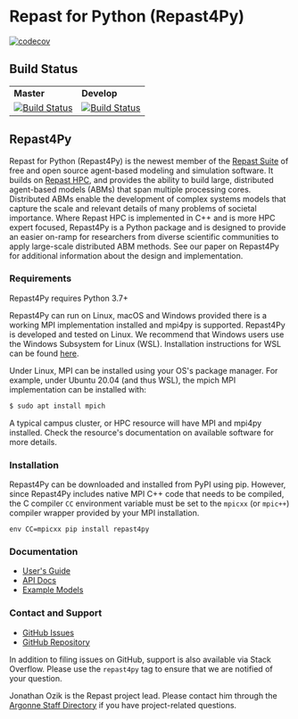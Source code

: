 # Repast for Python (Repast4Py)

[![codecov](https://codecov.io/gh/Repast/repast4py/branch/develop/graph/badge.svg?token=JCDU2LT8G2)](https://codecov.io/gh/Repast/repast4py/branch/develop)

## Build Status

<table>
  <tr>
    <td><b>Master</b></td>
    <td><b>Develop</b></td>
  </tr>
  <tr>
    <td><a href="https://circleci.com/gh/Repast/repast4py/tree/master"><img src="https://circleci.com/gh/Repast/repast4py/tree/master.svg?style=shield&circle-token=8eabe328704119bf3f175172e1613c52f9310c65" alt="Build Status" /></a></td>
    <td><a href="https://circleci.com/gh/Repast/repast4py/tree/develop"><img src="https://circleci.com/gh/Repast/repast4py/tree/develop.svg?style=shield&circle-token=8eabe328704119bf3f175172e1613c52f9310c65" alt="Build Status" /></a></td>
  </tr>
</table>

## Repast4Py

Repast for Python (Repast4Py) is the newest member of the [Repast Suite](https://repast.github.io) of free and open source agent-based modeling and simulation software.
It builds on [Repast HPC](https://repast.github.io/repast_hpc.html), and provides the ability to build large, distributed agent-based models (ABMs) that span multiple processing cores. 
Distributed ABMs enable the development of complex systems models that capture the scale and relevant details of many problems of societal importance. Where Repast HPC is implemented in C++ and is more HPC expert focused, Repast4Py is a Python package and is designed to provide an easier on-ramp for researchers from diverse scientific communities to apply large-scale distributed ABM methods. See our paper on Repast4Py for additional information about the design and implementation.

### Requirements

Repast4Py requires Python 3.7+

Repast4Py can run on Linux, macOS and Windows provided there is a working MPI implementation
installed and mpi4py is supported. Repast4Py is developed and tested on Linux. We recommend
that Windows users use the Windows Subsystem for Linux (WSL). Installation instructions for
WSL can be found [here](https://docs.microsoft.com/en-us/windows/wsl/install).

Under Linux, MPI can be installed using your OS's package manager. For example, 
under Ubuntu 20.04 (and thus WSL), the mpich MPI implementation can be installed with:

```bash
$ sudo apt install mpich
```

A typical campus cluster, or HPC resource will have MPI and mpi4py installed. 
Check the resource's documentation on available software for more details.

### Installation

Repast4Py can be downloaded and installed from PyPI using pip. 
However, since Repast4Py includes native MPI C++ code that needs to be compiled,
the C compiler `CC` environment variable must be set
to the `mpicxx` (or `mpic++`) compiler wrapper provided by your MPI installation.

```
env CC=mpicxx pip install repast4py
```

### Documentation

* [User's Guide](https://jozik.github.io/goes_bing/guide/user_guide.html)
* [API Docs](https://jozik.github.io/goes_bing/apidoc/index.html)
* [Example Models](https://jozik.github.io/goes_bing/examples/examples.html)

### Contact and Support

* [GitHub Issues](https://github.com/Repast/repast4py/issues)
* [GitHub Repository](https://github.com/Repast/repast4pyV)

In addition to filing issues on GitHub, support is also available via Stack Overflow. 
Please use the `repast4py` tag to ensure that we are notified of your question. 

Jonathan Ozik is the Repast project lead. Please contact him through 
the [Argonne Staff Directory](https://www.anl.gov/staff-directory) if you
have project-related questions.

